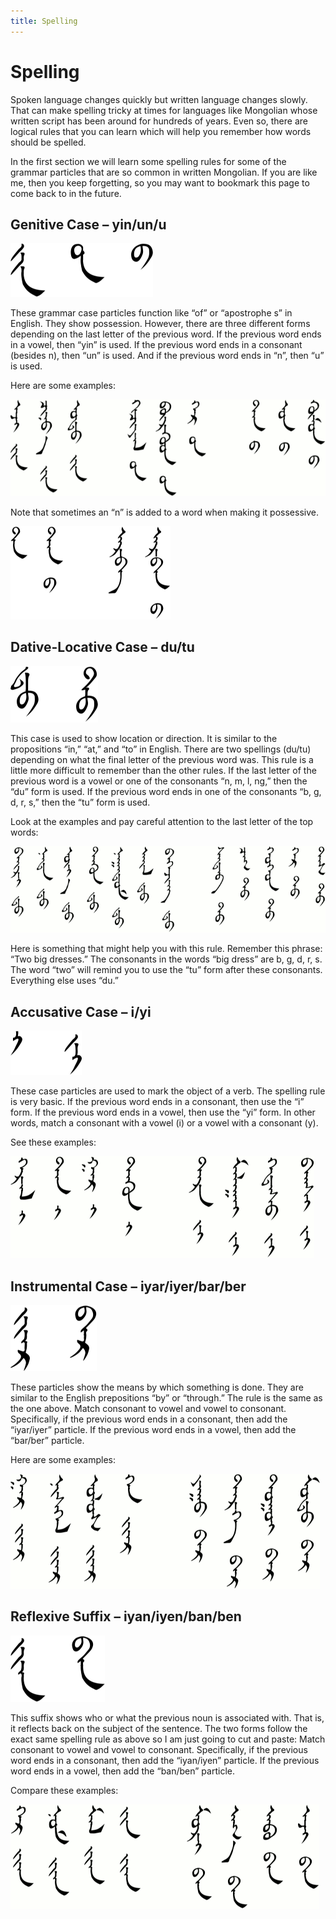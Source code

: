 ```yaml
---
title: Spelling
---
```


# Spelling

Spoken language changes quickly but written language changes slowly. That can make spelling tricky at times for languages like Mongolian whose written script has been around for hundreds of years. Even so, there are logical rules that you can learn which will help you remember how words should be spelled.

In the first section we will learn some spelling rules for some of the grammar particles that are so common in written Mongolian. If you are like me, then you keep forgetting, so you may want to bookmark this page to come back to in the future.

## Genitive Case – yin/un/u

![yin/un/u](./images/grammar-spell-yin-un-u-title.gif)

These grammar case particles function like “of” or “apostrophe s” in English. They show possession.  However, there are three different forms depending on the last letter of the previous word. If the previous word ends in a vowel, then “yin” is used. If the previous word ends in a consonant (besides n), then “un” is used. And if the previous word ends in “n”, then “u” is used.

Here are some examples:

![yin/un/u](./images/grammar-spell-yin-un-u-examples.gif)

Note that sometimes an “n” is added to a word when making it possessive.

![yin/un/u](./images/grammar-spell-yin-un-u-examples2.gif)

## Dative-Locative Case – du/tu

![du/tu](./images/grammar-spell-du-tu-title.gif)

This case is used to show location or direction. It is similar to the propositions “in,” “at,” and “to” in English. There are two spellings (du/tu) depending on what the final letter of the previous word was. This rule is a little more difficult to remember than the other rules. If the last letter of the previous word is a vowel or one of the consonants “n, m, l, ng,” then the “du” form is used. If the previous word ends in one of the consonants “b, g, d, r, s,” then the “tu” form is used.

Look at the examples and pay careful attention to the last letter of the top words:

![du/tu](./images/grammar-spell-du-tu-examples.gif)

Here is something that might help you with this rule. Remember this phrase: “Two big dresses.” The consonants in the words “big dress” are b, g, d, r, s. The word “two” will remind you to use the “tu” form after these consonants. Everything else uses “du.”

## Accusative Case – i/yi

![i/yi](./images/grammar-spell-i-yi-title.gif)

These case particles are used to mark the object of a verb. The spelling rule is very basic. If the previous word ends in a consonant, then use the “i” form. If the previous word ends in a vowel, then use the “yi” form. In other words, match a consonant with a vowel (i) or a vowel with a consonant (y).

See these examples:

![i/yi](./images/grammar-spell-i-yi-examples.gif)

## Instrumental Case – iyar/iyer/bar/ber

![iyar/iyer/bar/ber](./images/grammar-spell-iyer-ber-title.gif)

These particles show the means by which something is done. They are similar to the English prepositions “by” or “through.” The rule is the same as the one above. Match consonant to vowel and vowel to consonant. Specifically, if the previous word ends in a consonant, then add the “iyar/iyer” particle. If the previous word ends in a vowel, then add the “bar/ber” particle.

Here are some examples:

![iyar/iyer/bar/ber](./images/grammar-spell-iyer-ber-examples.gif)

## Reflexive Suffix – iyan/iyen/ban/ben

![iyar/iyer/bar/ber](./images/grammar-spell-iyen-ben-title.gif)

This suffix shows who or what the previous noun is associated with. That is, it reflects back on the subject of the sentence. The two forms follow the exact same spelling rule as above so I am just going to cut and paste: Match consonant to vowel and vowel to consonant. Specifically, if the previous word ends in a consonant, then add the “iyan/iyen” particle. If the previous word ends in a vowel, then add the “ban/ben” particle.

Compare these examples:

![iyar/iyer/bar/ber](./images/grammar-spell-iyen-ben-examples.gif)